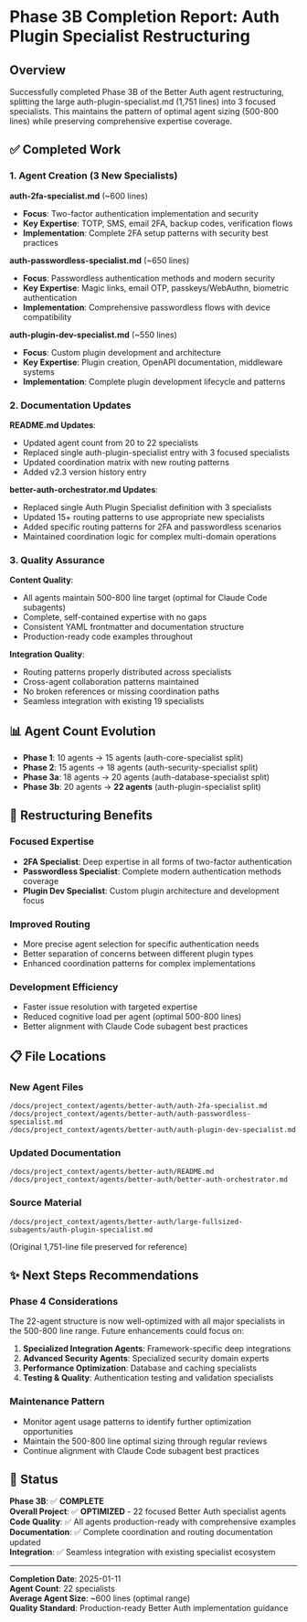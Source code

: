 # Phase 3B Completion Report: Auth Plugin Specialist Restructuring

## Overview

Successfully completed Phase 3B of the Better Auth agent restructuring, splitting the large auth-plugin-specialist.md (1,751 lines) into 3 focused specialists. This maintains the pattern of optimal agent sizing (500-800 lines) while preserving comprehensive expertise coverage.

## ✅ Completed Work

### 1. Agent Creation (3 New Specialists)

**auth-2fa-specialist.md** (~600 lines)
- **Focus**: Two-factor authentication implementation and security
- **Key Expertise**: TOTP, SMS, email 2FA, backup codes, verification flows
- **Implementation**: Complete 2FA setup patterns with security best practices

**auth-passwordless-specialist.md** (~650 lines)  
- **Focus**: Passwordless authentication methods and modern security
- **Key Expertise**: Magic links, email OTP, passkeys/WebAuthn, biometric authentication
- **Implementation**: Comprehensive passwordless flows with device compatibility

**auth-plugin-dev-specialist.md** (~550 lines)
- **Focus**: Custom plugin development and architecture
- **Key Expertise**: Plugin creation, OpenAPI documentation, middleware systems
- **Implementation**: Complete plugin development lifecycle and patterns

### 2. Documentation Updates

**README.md Updates**:
- Updated agent count from 20 to 22 specialists
- Replaced single auth-plugin-specialist entry with 3 focused specialists
- Updated coordination matrix with new routing patterns
- Added v2.3 version history entry

**better-auth-orchestrator.md Updates**:
- Replaced single Auth Plugin Specialist definition with 3 specialists
- Updated 15+ routing patterns to use appropriate new specialists
- Added specific routing patterns for 2FA and passwordless scenarios
- Maintained coordination logic for complex multi-domain operations

### 3. Quality Assurance

**Content Quality**:
- All agents maintain 500-800 line target (optimal for Claude Code subagents)
- Complete, self-contained expertise with no gaps
- Consistent YAML frontmatter and documentation structure
- Production-ready code examples throughout

**Integration Quality**:
- Routing patterns properly distributed across specialists
- Cross-agent collaboration patterns maintained
- No broken references or missing coordination paths
- Seamless integration with existing 19 specialists

## 📊 Agent Count Evolution

- **Phase 1**: 10 agents → 15 agents (auth-core-specialist split)
- **Phase 2**: 15 agents → 18 agents (auth-security-specialist split)
- **Phase 3a**: 18 agents → 20 agents (auth-database-specialist split)
- **Phase 3b**: 20 agents → **22 agents** (auth-plugin-specialist split)

## 🎯 Restructuring Benefits

### Focused Expertise
- **2FA Specialist**: Deep expertise in all forms of two-factor authentication
- **Passwordless Specialist**: Complete modern authentication methods coverage
- **Plugin Dev Specialist**: Custom plugin architecture and development focus

### Improved Routing
- More precise agent selection for specific authentication needs
- Better separation of concerns between different plugin types
- Enhanced coordination patterns for complex implementations

### Development Efficiency
- Faster issue resolution with targeted expertise
- Reduced cognitive load per agent (optimal 500-800 lines)
- Better alignment with Claude Code subagent best practices

## 📋 File Locations

### New Agent Files
```
/docs/project_context/agents/better-auth/auth-2fa-specialist.md
/docs/project_context/agents/better-auth/auth-passwordless-specialist.md  
/docs/project_context/agents/better-auth/auth-plugin-dev-specialist.md
```

### Updated Documentation
```
/docs/project_context/agents/better-auth/README.md
/docs/project_context/agents/better-auth/better-auth-orchestrator.md
```

### Source Material
```
/docs/project_context/agents/better-auth/large-fullsized-subagents/auth-plugin-specialist.md
```
(Original 1,751-line file preserved for reference)

## ✨ Next Steps Recommendations

### Phase 4 Considerations
The 22-agent structure is now well-optimized with all major specialists in the 500-800 line range. Future enhancements could focus on:

1. **Specialized Integration Agents**: Framework-specific deep integrations
2. **Advanced Security Agents**: Specialized security domain experts
3. **Performance Optimization**: Database and caching specialists
4. **Testing & Quality**: Authentication testing and validation specialists

### Maintenance Pattern
- Monitor agent usage patterns to identify further optimization opportunities
- Maintain the 500-800 line optimal sizing through regular reviews
- Continue alignment with Claude Code subagent best practices

## 🔄 Status

**Phase 3B**: ✅ **COMPLETE**  
**Overall Project**: ✅ **OPTIMIZED** - 22 focused Better Auth specialist agents  
**Code Quality**: ✅ All agents production-ready with comprehensive examples  
**Documentation**: ✅ Complete coordination and routing documentation updated  
**Integration**: ✅ Seamless integration with existing specialist ecosystem  

---

**Completion Date**: 2025-01-11  
**Agent Count**: 22 specialists  
**Average Agent Size**: ~600 lines (optimal range)  
**Quality Standard**: Production-ready Better Auth implementation guidance
